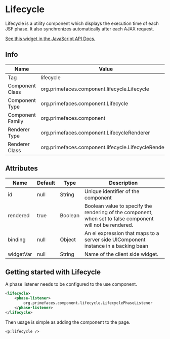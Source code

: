 # Lifecycle

Lifecycle is a utility component which displays the execution time of each JSF phase. It also
synchronizes automatically after each AJAX request.

[See this widget in the JavaScript API Docs.](../jsdocs/classes/src_primefaces.primefaces.widget.lifecycle.html)

## Info

| Name | Value |
| --- | --- |
| Tag | lifecycle
| Component Class | org.primefaces.component.lifecycle.Lifecycle
| Component Type | org.primefaces.component.Lifecycle
| Component Family | org.primefaces.component |
| Renderer Type | org.primefaces.component.LifecycleRenderer
| Renderer Class | org.primefaces.component.lifecycle.LifecycleRenderer

## Attributes

| Name | Default | Type | Description | 
| --- | --- | --- | --- |
id | null | String | Unique identifier of the component
rendered | true | Boolean | Boolean value to specify the rendering of the component, when set to false component will not be rendered.
binding | null | Object | An el expression that maps to a server side UIComponent instance in a backing bean
widgetVar | null | String | Name of the client side widget.

## Getting started with Lifecycle
A phase listener needs to be configured to the use component.

```xml
<lifecycle>
    <phase-listener>
        org.primefaces.component.lifecycle.LifecyclePhaseListener
    </phase-listener>
</lifecycle>
```
Then usage is simple as adding the component to the page.

```xhtml
<p:lifecycle />
```
